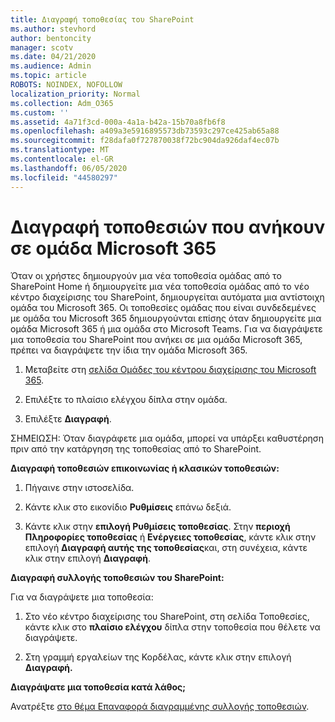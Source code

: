 ```yaml
---
title: Διαγραφή τοποθεσίας του SharePoint
ms.author: stevhord
author: bentoncity
manager: scotv
ms.date: 04/21/2020
ms.audience: Admin
ms.topic: article
ROBOTS: NOINDEX, NOFOLLOW
localization_priority: Normal
ms.collection: Adm_O365
ms.custom: ''
ms.assetid: 4a71f3cd-000a-4a1a-b42a-15b70a8fb6f8
ms.openlocfilehash: a409a3e5916895573db73593c297ce425ab65a88
ms.sourcegitcommit: f28dafa0f727870038f72bc904da926daf4ec07b
ms.translationtype: MT
ms.contentlocale: el-GR
ms.lasthandoff: 06/05/2020
ms.locfileid: "44580297"
---
```

# <a name="delete-sites-that-belong-to-a-microsoft-365-group"></a>Διαγραφή τοποθεσιών που ανήκουν σε ομάδα Microsoft 365

Όταν οι χρήστες δημιουργούν μια νέα τοποθεσία ομάδας από το SharePoint Home ή δημιουργείτε μια νέα τοποθεσία ομάδας από το νέο κέντρο διαχείρισης του SharePoint, δημιουργείται αυτόματα μια αντίστοιχη ομάδα του Microsoft 365. Οι τοποθεσίες ομάδας που είναι συνδεδεμένες με ομάδα του Microsoft 365 δημιουργούνται επίσης όταν δημιουργείτε μια ομάδα Microsoft 365 ή μια ομάδα στο Microsoft Teams. Για να διαγράψετε μια τοποθεσία του SharePoint που ανήκει σε μια ομάδα Microsoft 365, πρέπει να διαγράψετε την ίδια την ομάδα Microsoft 365. 
  
1. Μεταβείτε στη [σελίδα Ομάδες του κέντρου διαχείρισης του Microsoft 365](https://portal.office.com/adminportal/home#/groups).
    
2. Επιλέξτε το πλαίσιο ελέγχου δίπλα στην ομάδα.
    
3. Επιλέξτε **Διαγραφή**.
    
ΣΗΜΕΙΩΣΗ: Όταν διαγράφετε μια ομάδα, μπορεί να υπάρξει καθυστέρηση πριν από την κατάργηση της τοποθεσίας από το SharePoint.
  
**Διαγραφή τοποθεσιών επικοινωνίας ή κλασικών τοποθεσιών:**

1. Πήγαινε στην ιστοσελίδα.
  
2. Κάντε κλικ στο εικονίδιο **Ρυθμίσεις** επάνω δεξιά. 
  
3. Κάντε κλικ στην **επιλογή Ρυθμίσεις τοποθεσίας**. Στην **περιοχή Πληροφορίες τοποθεσίας** ή **Ενέργειες τοποθεσίας**, κάντε κλικ στην επιλογή **Διαγραφή αυτής της τοποθεσίας**και, στη συνέχεια, κάντε κλικ στην επιλογή **Διαγραφή**.
  
**Διαγραφή συλλογής τοποθεσιών του SharePoint:**

Για να διαγράψετε μια τοποθεσία:
  
1. Στο νέο κέντρο διαχείρισης του SharePoint, στη σελίδα Τοποθεσίες, κάντε κλικ στο **πλαίσιο ελέγχου** δίπλα στην τοποθεσία που θέλετε να διαγράψετε. 
    
2. Στη γραμμή εργαλείων της Κορδέλας, κάντε κλικ στην επιλογή **Διαγραφή.**
    
**Διαγράψατε μια τοποθεσία κατά λάθος;**

Ανατρέξτε [στο θέμα Επαναφορά διαγραμμένης συλλογής τοποθεσιών](https://go.microsoft.com/fwlink/?linkid=867660).
  

